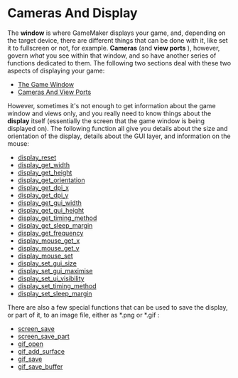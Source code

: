 # Cameras And Display

The **window** is where GameMaker displays your game, and, depending on
the target device, there are different things that can be done with it,
like set it to fullscreen or not, for example. **Cameras** (and **view
ports** ), however, govern *what* you see within that window, and so
have another series of functions dedicated to them. The following two
sections deal with these two aspects of displaying your game:

-   [The Game Window](The_Game_Window/The_Game_Window)
-   [Cameras And View
    Ports](Cameras_And_Viewports/Cameras_And_View_Ports)

However, sometimes it's not enough to get information about the game
window and views only, and you really need to know things about the
**display** itself (essentially the screen that the game window is being
displayed on). The following function all give you details about the
size and orientation of the display, details about the GUI layer, and
information on the mouse:

-   [display_reset](display_reset)
-   [display_get_width](display_get_width)
-   [display_get_height](display_get_height)
-   [display_get_orientation](display_get_orientation)
-   [display_get_dpi_x](display_get_dpi_x)
-   [display_get_dpi_y](display_get_dpi_y)
-   [display_get_gui_width](display_get_gui_width)
-   [display_get_gui_height](display_get_gui_height)
-   [display_get_timing_method](display_get_timing_method)
-   [display_get_sleep_margin](display_get_sleep_margin)
-   [display_get_frequency](display_get_frequency)
-   [display_mouse_get_x](display_mouse_get_x)
-   [display_mouse_get_y](display_mouse_get_y)
-   [display_mouse_set](display_mouse_set)
-   [display_set_gui_size](display_set_gui_size)
-   [display_set_gui_maximise](display_set_gui_maximise)
-   [display_set_ui_visibility](display_set_ui_visibility)
-   [display_set_timing_method](display_set_timing_method)
-   [display_set_sleep_margin](display_set_sleep_margin)

There are also a few special functions that can be used to save the
display, or part of it, to an image file, either as \*.png or \*.gif :

-   [screen_save](screen_save)
-   [screen_save_part](screen_save_part)
-   [gif_open](gif_open)
-   [gif_add_surface](gif_add_surface)
-   [gif_save](gif_save)
-   [gif_save_buffer](gif_save_buffer)
